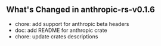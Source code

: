 ## What's Changed in anthropic-rs-v0.1.6
* chore: add support for anthropic beta headers
* doc: add README for anthropic crate
* chore: update crates descriptions

<!-- generated by git-cliff -->
